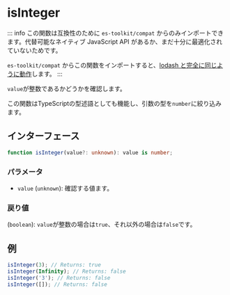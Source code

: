 # isInteger

::: info
この関数は互換性のために `es-toolkit/compat` からのみインポートできます。代替可能なネイティブ JavaScript API があるか、まだ十分に最適化されていないためです。

`es-toolkit/compat` からこの関数をインポートすると、[lodash と完全に同じように動作](../../../compatibility.md)します。
:::

`value`が整数であるかどうかを確認します。

この関数はTypeScriptの型述語としても機能し、引数の型を`number`に絞り込みます。

## インターフェース

```typescript
function isInteger(value?: unknown): value is number;
```

### パラメータ

- `value` (`unknown`): 確認する値ます。

### 戻り値

(`boolean`): `value`が整数の場合は`true`、それ以外の場合は`false`です。

## 例

```typescript
isInteger(3); // Returns: true
isInteger(Infinity); // Returns: false
isInteger('3'); // Returns: false
isInteger([]); // Returns: false
```
